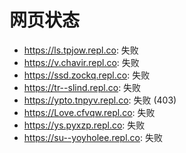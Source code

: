 # 网页状态
- https://ls.tpjow.repl.co: 失败
- https://v.chavir.repl.co: 失败
- https://ssd.zockq.repl.co: 失败
- https://tr--slind.repl.co: 失败
- https://ypto.tnpyv.repl.co: 失败 (403)
- https://Love.cfvqw.repl.co: 失败
- https://ys.pyxzp.repl.co: 失败
- https://su--yoyholee.repl.co: 失败
